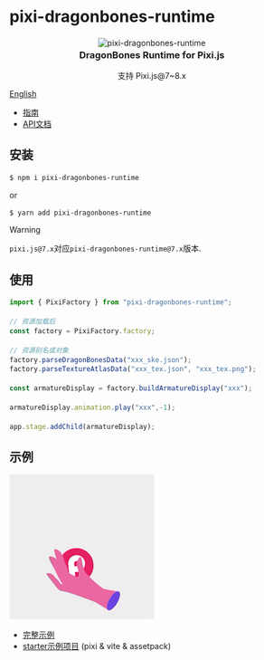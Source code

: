 # pixi-dragonbones-runtime
<p style="text-align:center;" align="center">
    <picture align="center">
        <img align="center" alt="pixi-dragonbones-runtime" width="200" src="https://h1ve2.github.io/pixi-dragonbones-runtime/images/pic.png" />
    </picture>
    <div align="center" style="margin-top: -20px">
        <h3>DragonBones Runtime for Pixi.js</h3>
        <p>支持 Pixi.js@7~8.x</p>
    </div>
</p>

[English](./README.md)

- [指南](https://h1ve2.github.io/pixi-dragonbones-runtime/zh/guide/)
- [API文档](https://h1ve2.github.io/pixi-dragonbones-runtime/zh/api/8.x/)

## 安装
```sh [npm]
$ npm i pixi-dragonbones-runtime
```
or
```sh [yarn]
$ yarn add pixi-dragonbones-runtime
```
> [!WARNING]
> `pixi.js@7.x`对应`pixi-dragonbones-runtime@7.x`版本.

## 使用
```ts
import { PixiFactory } from "pixi-dragonbones-runtime";

// 资源加载后
const factory = PixiFactory.factory;

// 资源别名或对象
factory.parseDragonBonesData("xxx_ske.json"); 
factory.parseTextureAtlasData("xxx_tex.json", "xxx_tex.png");

const armatureDisplay = factory.buildArmatureDisplay("xxx");

armatureDisplay.animation.play("xxx",-1);

app.stage.addChild(armatureDisplay);

```
## 示例
[![example](https://github.com/h1ve2/pixi-dragonbones-runtime-starter/raw/main/preview.gif)](https://h1ve2.github.io/pixi-dragonbones-runtime/guide/#Example)

- [完整示例](https://h1ve2.github.io/pixi-dragonbones-runtime/guide/#Example)
- [starter示例项目](https://github.com/h1ve2/pixi-dragonbones-runtime-starter) (pixi & vite & assetpack)
